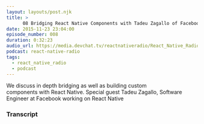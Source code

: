 ```yaml
---
layout: layouts/post.njk
title: >
      08 Bridging React Native Components with Tadeu Zagallo of Facebook
date: 2015-11-23 23:04:00
episode_number: 008
duration: 0:32:23
audio_url: https://media.devchat.tv/reactnativeradio/React_Native_Radio_Episode_8.mp3
podcast: react-native-radio
tags: 
  - react_native_radio
  - podcast
---
```


We discuss in depth bridging&nbsp;as well as building custom components&nbsp;with&nbsp;React Native. Special guest Tadeu Zagallo,&nbsp;Software Engineer at Facebook&nbsp;working on React Native



### Transcript


